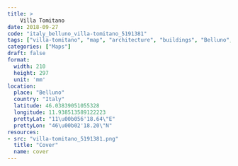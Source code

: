 ```yaml
---
title: > 
    Villa Tomitano
date: 2018-09-27
code: "italy_belluno_villa-tomitano_5191381"
tags: ["villa-tomitano", "map", "architecture", "buildings", "Belluno", "Italy"]
categories: ["Maps"]
draft: false
format:
  width: 210
  height: 297
  unit: 'mm'
location:
  place: "Belluno"
  country: "Italy"
  latitude: 46.03839051055328
  longitude: 11.938513589122223
  prettyLat: "11\u00b056'18.64\"E"
  prettyLon: "46\u00b02'18.20\"N"
resources:
- src: "villa-tomitano_5191381.png"
  title: "Cover"
  name: cover
---
```

